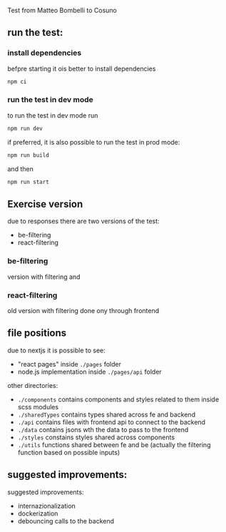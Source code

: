 Test from Matteo Bombelli to Cosuno

## run the test:

### install dependencies

befpre starting it ois better to install dependencies

```bash
npm ci
```

### run the test in dev mode

to run the test in dev mode run

```bash
npm run dev
```

if preferred, it is also possible to run the test in prod mode:

```bash
npm run build
```

and then

```bash
npm run start
```

## Exercise version

due to responses there are two versions of the test:

* be-filtering
* react-filtering

### be-filtering

version with filtering and 

### react-filtering

old version with filtering done ony through frontend

## file positions

due to nextjs it is possible to see:

* "react pages" inside `./pages` folder
* node.js implementation inside `./pages/api` folder

other directories:
* `./components` contains components and styles related to them inside scss modules
* `./sharedTypes` contains types shared across fe and backend
* `./api` contains files with frontend api to connect to the backend
* `./data` contains jsons wth the data to pass to the frontend
* `./styles` constains styles shared across components
* `./utils` functions shared between fe and be (actually the filtering function based on possible inputs)

## suggested improvements: 

suggested improvements: 

* internazionalization
* dockerization
* debouncing calls to the backend
